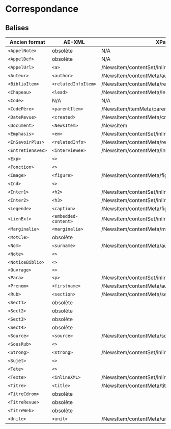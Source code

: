 # Correspondance

## Balises

Ancien format | AE-XML | XPath |  HTML5 
-|-|-|-
`<AppelNote>`|obsolète|N/A|
`<AppelDef>`|obsolète|N/A| 
`<AppelUrl>`|`<a>`|/NewsItem/contentSet/inlineXML/\*|[Oui](https://developer.mozilla.org/fr/docs/Web/HTML/Element/a)
`<Auteur>`|`<author>`|/NewsItem/contentMeta/author|Non
`<BiblioItem>`|`<relatedInfoItem>`|/NewsItem/contentMeta/relatedInfo/relatedInfoItem|Non
`<Chapeau>`|`<lead>`|/NewsItem/contentMeta/lead|Non
`<Code>`|N/A|N/A|Non
`<CodePère>`|`<parentItem>`|/NewsItem/itemMeta/parentItem|Non
`<DateRevue>`|`<created>`|/NewsItem/contentMeta/created|Non
`<Document>`|`<NewsItem>`|/NewsItem|Non
`<Emphasis>`|`<em>`|/NewsItem/contentSet/inlineXML/\*|[Oui](https://developer.mozilla.org/fr/docs/Web/HTML/Element/em)
`<EnSavoirPlus>`|`<relatedInfo>`|/NewsItem/contentMeta/relatedInfo|Non
`<EntretienAvec>`|`<interviewee>`|/NewsItem/contentMeta/interviewee|Non
`<Exp>`|`<>`||Non
`<Fonction>`|`<>`||Non
`<Image>`|`<figure>`|/NewsItem/contentMeta/figure|Non
`<Ind>`|`<>`||Non
`<Inter1>`|`<h2>`|/NewsItem/contentSet/inlineXML/\*|[Oui](https://developer.mozilla.org/fr/docs/Web/HTML/Element/Heading_Elements)
`<Inter2>`|`<h3>`|/NewsItem/contentSet/inlineXML/\*|[Oui](https://developer.mozilla.org/fr/docs/Web/HTML/Element/Heading_Elements)
`<Legende>`|`<caption>`|/NewsItem/contentMeta/figure/caption|Non
`<LienExt>`|`<embedded-content>`|/NewsItem/contentSet/inlineXML/\*|Non
`<Marginalia>`|`<marginalia>`|/NewsItem/contentMeta/marginalia|Non
`<MotCle>`|obsolète||
`<Nom>`|`<surname>`|/NewsItem/contentMeta/author/surname|Non
`<Note>`|`<>`||Non
`<NoticeBiblio>`|`<>`||Non
`<Ouvrage>`|`<>`||
`<Para>`|`<p>`|/NewsItem/contentSet/inlineXML/\*|[Oui](https://developer.mozilla.org/fr/docs/Web/HTML/Element/p)
`<Prenom>`|`<firstname>`|/NewsItem/contentMeta/author/firstname|Non
`<Rub>`|`<section>`|/NewsItem/contentMeta/section|Non
`<Sect1>`|obsolète||Non
`<Sect2>`|obsolète||Non
`<Sect3>`|obsolète||Non
`<Sect4>`|obsolète||Non
`<Source>`|`<source>`|/NewsItem/contentMeta/source|Non
`<SousRub>`|`<>`||Non
`<Strong>`|`<strong>`|/NewsItem/contentSet/inlineXML/\|[Oui](https://developer.mozilla.org/fr/docs/Web/HTML/Element/strong)
`<Sujet>`|`<>`||Non
`<Tete>`|`<>`||Non
`<Texte>`|`<inlineXML>`|/NewsItem/contentSet/inlineXML|Non
`<Titre>`|`<title>`|/NewsItem/contentMeta/title|Non
`<TitreCdrom>`|obsolète||Non
`<TitreRevue>`|obsolète||Non
`<TitreWeb>`|obsolète||Non
`<Unite>`|`<unit>`|/NewsItem/contentMeta/unit|Non


